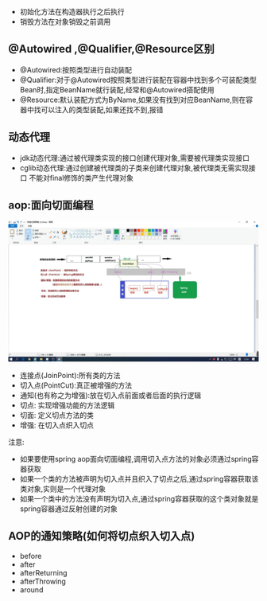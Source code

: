 * 初始化方法在构造器执行之后执行
* 销毁方法在对象销毁之前调用

## @Autowired ,@Qualifier,@Resource区别
* @Autowired:按照类型进行自动装配
* @Qualifier:对于@Autowired按照类型进行装配在容器中找到多个可装配类型Bean时,指定BeanName就行装配,经常和@Autowired搭配使用
* @Resource:默认装配方式为ByName,如果没有找到对应BeanName,则在容器中找可以注入的类型装配,如果还找不到,报错

## 动态代理
* jdk动态代理:通过被代理类实现的接口创建代理对象,需要被代理类实现接口
* cglib动态代理:通过创建被代理类的子类来创建代理对象,被代理类无需实现接口 不能对final修饰的类产生代理对象

## aop:面向切面编程

![](images/aop_process.jpg)

* 连接点(JoinPoint):所有类的方法
* 切入点(PointCut):真正被增强的方法
* 通知(也有称之为增强):放在切入点前面或者后面的执行逻辑
* 切点: 实现增强功能的方法逻辑
* 切面: 定义切点方法的类 
* 增强: 在切入点织入切点

注意:
* 如果要使用spring aop面向切面编程,调用切入点方法的对象必须通过spring容器获取
* 如果一个类的方法被声明为切入点并且织入了切点之后,通过spring容器获取该类对象,实则是一个代理对象
* 如果一个类中的方法没有声明为切入点,通过spring容器获取的这个类对象就是spring容器通过反射创建的对象

## AOP的通知策略(如何将切点织入切入点)
* before
* after
* afterReturning
* afterThrowing
* around
